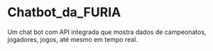 # Chatbot_da_FURIA
Um chat bot com API integrada que mostra dados de campeonatos, jogadores, jogos, até mesmo em tempo real.
